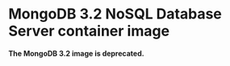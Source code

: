 MongoDB 3.2 NoSQL Database Server container image
====================

**The MongoDB 3.2 image is deprecated.**
